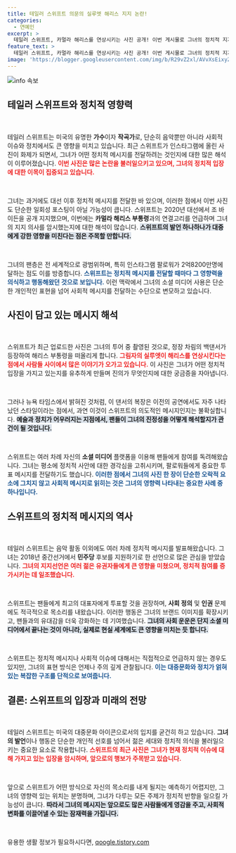```yaml
---
title: 테일러 스위프트 의문의 실루엣 해리스 지지 논란!
categories:
  - 연예인
excerpt: >
  테일러 스위프트, 카멀라 해리스를 연상시키는 사진 공개! 이번 게시물로 그녀의 정치적 지지 여부에 이목 집중. 스위프트의 영향력은 막강, 과연 누굴 선택할까? 클릭해 확인하세요!
feature_text: >
  테일러 스위프트, 카멀라 해리스를 연상시키는 사진 공개! 이번 게시물로 그녀의 정치적 지지 여부에 이목 집중. 스위프트의 영향력은 막강, 과연 누굴 선택할까? 클릭해 확인하세요!
image: 'https://blogger.googleusercontent.com/img/b/R29vZ2xl/AVvXsEixyZcFfHzMRdzZMjFBmAUKJYCLCGyLL1o632UiGVXcaFdKo_bkvkuCioo0uUKlGfBVcT3P84aROyZIXSBEx3Aw5nCQ3pTgDom1WDC4m8eifvWiAmWEEVb4x6G_l8C0QH225ldMjyaFvpxGEBGNO37VmDTDMHGhJPq73UglMfDca1-0aw/s1600/blogspot.png'
---
```


<p><img src="https://blogger.googleusercontent.com/img/b/R29vZ2xl/AVvXsEixyZcFfHzMRdzZMjFBmAUKJYCLCGyLL1o632UiGVXcaFdKo_bkvkuCioo0uUKlGfBVcT3P84aROyZIXSBEx3Aw5nCQ3pTgDom1WDC4m8eifvWiAmWEEVb4x6G_l8C0QH225ldMjyaFvpxGEBGNO37VmDTDMHGhJPq73UglMfDca1-0aw/s1600/blogspot.png" alt="info 속보" /></p>

<h2 data-ke-size="size26">테일러 스위프트와 정치적 영향력</h2>

<p data-ke-size="size16">&nbsp;</p>

<p>테일러 스위프트는 미국의 유명한 <b>가수</b>이자 <b>작곡가</b>로, 단순히 음악뿐만 아니라 사회적 이슈와 정치에서도 큰 영향을 미치고 있습니다. 최근 스위프트가 인스타그램에 올린 사진이 화제가 되면서, 그녀가 어떤 정치적 메시지를 전달하려는 것인지에 대한 많은 해석이 이루어졌습니다. <b><span style="color: #ee2323;">이번 사진은 많은 논란을 불러일으키고 있으며, 그녀의 정치적 입장에 대한 이목이 집중되고 있습니다.</span></b> </p>

<p data-ke-size="size16">&nbsp;</p>

<p>그녀는 과거에도 대선 이후 정치적 메시지를 전달한 바 있으며, 이러한 점에서 이번 사진도 단순한 일회성 포스팅이 아닐 가능성이 큽니다. 스위프트는 2020년 대선에서 조 바이든을 공개 지지했으며, 이번에는 <b>카멀라 해리스 부통령</b>과의 연결고리를 언급하며 그녀의 지지 의사를 암시했는지에 대한 해석이 많습니다. <b><span style="background-color: #21538527;">스위프트의 발언 하나하나가 대중에게 강한 영향을 미친다는 점은 주목할 만합니다.</span></b></p>

<p data-ke-size="size16">&nbsp;</p>

<p>그녀의 팬층은 전 세계적으로 광범위하며, 특히 인스타그램 팔로워가 2억8200만명에 달하는 점도 이를 방증합니다. <b><span style="color: #1a5490;">스위프트는 정치적 메시지를 전달할 때마다 그 영향력을 의식하고 행동해왔던 것으로 보입니다.</span></b> 이런 맥락에서 그녀의 소셜 미디어 사용은 단순한 개인적인 표현을 넘어 사회적 메시지를 전달하는 수단으로 변모하고 있습니다.</p>

<h2 data-ke-size="size26">사진이 담고 있는 메시지 해석</h2>

<p data-ke-size="size16">&nbsp;</p>

<p>스위프트가 최근 업로드한 사진은 그녀의 투어 중 촬영된 것으로, 정장 차림의 백댄서가 등장하여 해리스 부통령을 떠올리게 합니다. <b><span style="color: #ee2323;">그림자의 실루엣이 해리스를 연상시킨다는 점에서 사람들 사이에서 많은 이야기가 오가고 있습니다.</span></b> 이 사진은 그녀가 어떤 정치적 입장을 가지고 있는지를 유추하게 만들며 진의가 무엇인지에 대한 궁금증을 자아냅니다.</p>

<p data-ke-size="size16">&nbsp;</p>

<p>그러나 뉴욕 타임스에서 밝혀진 것처럼, 이 댄서의 복장은 이전의 공연에서도 자주 나타났던 스타일이라는 점에서, 과연 이것이 스위프트의 의도적인 메시지인지는 불확실합니다. <b><span style="background-color: #21538527;">예술과 정치가 어우러지는 지점에서, 팬들이 그녀의 진정성을 어떻게 해석할지가 관건이 될 것입니다.</span></b> </p>

<p data-ke-size="size16">&nbsp;</p>

<p>스위프트는 여러 차례 자신의 <b>소셜 미디어</b> 플랫폼을 이용해 팬들에게 참여를 독려해왔습니다. 그녀는 평소에 정치적 사안에 대한 경각심을 고취시키며, 팔로워들에게 중요한 투표 메시지를 전달하기도 했습니다. <b><span style="color: #1a5490;">이러한 점에서 그녀의 사진 한 장이 단순한 오락적 요소에 그치지 않고 사회적 메시지로 읽히는 것은 그녀의 영향력 나타내는 중요한 사례 중 하나입니다.</span></b></p>

<h2 data-ke-size="size26">스위프트의 정치적 메시지의 역사</h2>

<p data-ke-size="size16">&nbsp;</p>

<p>테일러 스위프트는 음악 활동 이외에도 여러 차례 정치적 메시지를 발표해왔습니다. 그녀는 2018년 중간선거에서 <b>민주당</b> 후보를 지원하기로 한 선언으로 많은 관심을 받았습니다. <b><span style="color: #ee2323;">그녀의 지지선언은 여러 젊은 유권자들에게 큰 영향을 미쳤으며, 정치적 참여를 증가시키는 데 일조했습니다.</span></b></p>

<p data-ke-size="size16">&nbsp;</p>

<p>스위프트는 팬들에게 최고의 대표자에게 투표할 것을 권장하며, <b>사회 정의</b> 및 <b>인권</b> 문제에도 적극적으로 목소리를 내왔습니다. 이러한 행동은 그녀의 브랜드 이미지를 확장시키고, 팬들과의 유대감을 더욱 강화하는 데 기여했습니다. <b><span style="background-color: #21538527;">그녀의 사회 운운은 단지 소셜 미디어에서 끝나는 것이 아니라, 실제로 현실 세계에도 큰 영향을 미치는 듯 합니다.</span></b></p>

<p data-ke-size="size16">&nbsp;</p>

<p>스위프트는 정치적 메시지나 사회적 이슈에 대해서는 직접적으로 언급하지 않는 경우도 있지만, 그녀의 표현 방식은 언제나 주의 깊게 관찰됩니다. <b><span style="color: #1a5490;">이는 대중문화와 정치가 얽혀 있는 복잡한 구조를 단적으로 보여줍니다.</span></b></p>

<h2 data-ke-size="size26">결론: 스위프트의 입장과 미래의 전망</h2>

<p data-ke-size="size16">&nbsp;</p>

<p>테일러 스위프트는 미국의 대중문화 아이콘으로서의 입지를 굳건히 하고 있습니다. <b>그녀의 발언</b>이나 행동은 단순한 개인적 선호를 넘어서 젊은 세대와 정치적 의식을 불러일으키는 중요한 요소로 작용합니다. <b><span style="color: #ee2323;">스위프트의 최근 사진은 그녀가 현재 정치적 이슈에 대해 가지고 있는 입장을 암시하며, 앞으로의 행보가 주목받고 있습니다.</span></b></p>

<p data-ke-size="size16">&nbsp;</p>

<p>앞으로 스위프트가 어떤 방식으로 자신의 목소리를 내게 될지는 예측하기 어렵지만, 그녀의 영향력 있는 위치는 분명하며, 그녀가 다루는 모든 주제가 정치적 반향을 일으킬 가능성이 큽니다. <b><span style="background-color: #21538527;">따라서 그녀의 메시지는 앞으로도 많은 사람들에게 영감을 주고, 사회적 변화를 이끌어낼 수 있는 잠재력을 가집니다.</span></b></p>

<p data-ke-size="size16">&nbsp;</p>
유용한 생활 정보가 필요하시다면, <a href="https://qoogle.tistory.com" rel="dofollow">qoogle.tistory.com</a>



